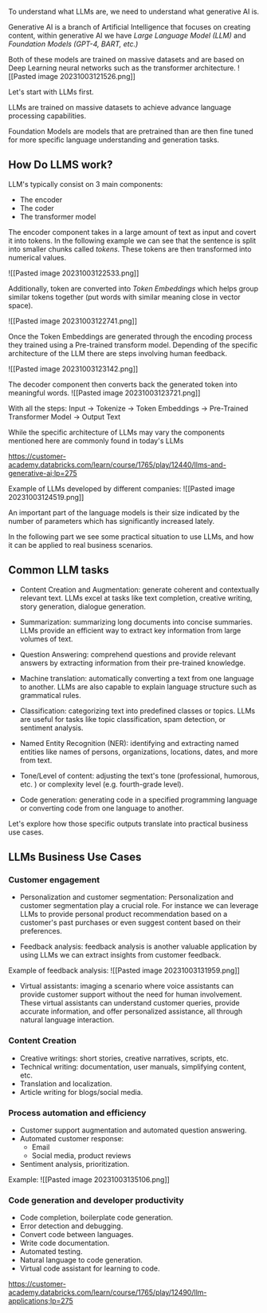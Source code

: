 To understand what LLMs are, we need to understand what generative AI is. 

Generative AI is a branch of Artificial Intelligence that focuses on creating content, within generative AI we have _Large Language Model (LLM)_ and _Foundation Models (GPT-4, BART, etc.)_

Both of these models are trained on massive datasets and are based on Deep Learning neural networks such as the transformer architecture.
![[Pasted image 20231003121526.png]]

Let's start with LLMs first.

LLMs are trained on massive datasets to achieve advance language processing capabilities. 

Foundation Models are models that are pretrained than are then fine tuned for more specific language understanding and generation tasks.

## How Do LLMS work?

LLM's typically consist on 3 main components:
- The encoder
- The coder
- The transformer model

The encoder component takes in a large amount of text as input and covert it into tokens. In the following example we can see that the sentence is split into smaller chunks called _tokens_. These tokens are then transformed into numerical values.

![[Pasted image 20231003122533.png]]

Additionally, token are converted into _Token Embeddings_ which helps group similar tokens together (put words with similar meaning close in vector space).

![[Pasted image 20231003122741.png]]

Once the Token Embeddings are generated through the encoding process they trained using a Pre-trained transform model. Depending of the specific architecture of the LLM there are steps involving human feedback.

![[Pasted image 20231003123142.png]]

The decoder component then converts back the generated token into meaningful words. 
![[Pasted image 20231003123721.png]]

With all the steps:
Input -> Tokenize -> Token Embeddings -> Pre-Trained Transformer Model -> Output Text

While the specific architecture of LLMs may vary the components mentioned here are commonly found in today's LLMs

https://customer-academy.databricks.com/learn/course/1765/play/12440/llms-and-generative-ai;lp=275

Example of LLMs developed by different companies:
![[Pasted image 20231003124519.png]]

An important part of the language models is their size indicated by the number of parameters which has significantly increased lately. 

In the following part we see some practical situation to use LLMs, and how it can be applied to real business scenarios.

## Common LLM tasks

- Content Creation and Augmentation: generate coherent and contextually relevant text. LLMs excel at tasks like text completion, creative writing, story generation, dialogue generation.

- Summarization: summarizing long documents into concise summaries. LLMs provide an efficient way to extract key information from large volumes of text.

- Question Answering: comprehend questions and provide relevant answers by extracting information from their pre-trained knowledge.

- Machine translation: automatically converting a text from one language to another. LLMs are also capable to explain language structure such as grammatical rules.

- Classification: categorizing text into predefined classes or topics. LLMs are useful for tasks like topic classification, spam detection, or sentiment analysis.

- Named Entity Recognition (NER): identifying and extracting named entities like names of persons, organizations, locations, dates, and more from text.

- Tone/Level of content: adjusting the text's tone (professional, humorous, etc. ) or complexity level (e.g. fourth-grade level).

- Code generation: generating code in a specified programming language or converting code from one language to another.


Let's explore how those specific outputs translate into practical business use cases. 

## LLMs Business Use Cases

### Customer engagement

- Personalization and customer segmentation: Personalization and customer segmentation play a crucial role. For instance we can leverage LLMs to provide personal product recommendation based on a customer's past purchases or even suggest content based on their preferences.

- Feedback analysis: feedback analysis is another valuable application by using LLMs we can extract insights from customer feedback.

 Example of feedback analysis:
 ![[Pasted image 20231003131959.png]]

- Virtual assistants: imaging a scenario where voice assistants can provide customer support without the need for human involvement. These virtual assistants can understand customer queries, provide accurate information, and offer personalized assistance, all through natural language interaction.

### Content Creation

- Creative writings: short stories, creative narratives, scripts, etc.
- Technical writing: documentation, user manuals, simplifying content, etc.
- Translation and localization.
- Article writing for blogs/social media.

### Process automation and efficiency
- Customer support augmentation and automated question answering.
- Automated customer response:
	- Email
	- Social media, product reviews
- Sentiment analysis, prioritization.

Example:
![[Pasted image 20231003135106.png]]


### Code generation and developer productivity
- Code completion, boilerplate code generation.
- Error detection and debugging.
- Convert code between languages.
- Write code documentation.
- Automated testing.
- Natural language to code generation.
- Virtual code assistant for learning to code.

https://customer-academy.databricks.com/learn/course/1765/play/12490/llm-applications;lp=275
